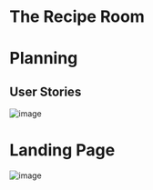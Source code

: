 # The Recipe Room


# Planning

## User Stories

![image](https://user-images.githubusercontent.com/111325773/217380637-78a1fc37-c867-4b13-b478-7b496fbf10a5.png)


# Landing Page
![image](https://user-images.githubusercontent.com/111325773/217380540-89ff01bb-0e05-4785-b7c3-4849e5f26bc2.png)
